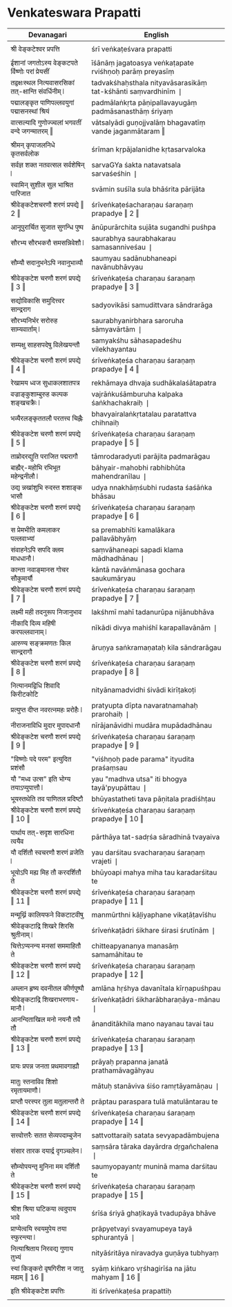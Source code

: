# Venkateswara Prapatti

| Devanagari | English |
| ------ | ------ |
|  |  |
| श्री वेङ्कटेश्वर प्रपत्ति   | śrī veṅkaṭeśvara prapatti   |
|  |  |
| ईशानां जगतोऽस्य वेङ्कटपते र्विष्णोः परां प्रेयसीं   | īśānāṃ jagatoasya veṅkaṭapate rviśhṇoḥ parāṃ preyasīṃ   |
| तद्वक्षःस्थल नित्यवासरसिकां तत्-क्षान्ति संवर्धिनीम् ❘   | tadvakśhaḥsthala nityavāsarasikāṃ tat-kśhānti saṃvardhinīm ❘   |
| पद्मालङ्कृत पाणिपल्लवयुगां पद्मासनस्थां श्रियं   | padmālaṅkṛta pāṇipallavayugāṃ padmāsanasthāṃ śriyaṃ   |
| वात्सल्यादि गुणोज्ज्वलां भगवतीं वन्दे जगन्मातरम् ‖   | vātsalyādi guṇojjvalāṃ bhagavatīṃ vande jaganmātaram ‖   |
|  |  |
| श्रीमन् कृपाजलनिधे कृतसर्वलोक   | śrīman kṛpājalanidhe kṛtasarvaloka   |
| सर्वज्ञ शक्त नतवत्सल सर्वशेषिन् ❘   | sarvaGYa śakta natavatsala sarvaśeśhin ❘   |
| स्वामिन् सुशील सुल भाश्रित पारिजात   | svāmin suśīla sula bhāśrita pārijāta   |
| श्रीवेङ्कटेशचरणौ शरणं प्रपद्ये ‖ 2 ‖   | śrīveṅkaṭeśacharaṇau śaraṇaṃ prapadye ‖ 2 ‖   |
|  |  |
| आनूपुरार्चित सुजात सुगन्धि पुष्प   | ānūpurārchita sujāta sugandhi puśhpa   |
| सौरभ्य सौरभकरौ समसन्निवेशौ ❘   | saurabhya saurabhakarau samasanniveśau ❘   |
| सौम्यौ सदानुभनेऽपि नवानुभाव्यौ   | saumyau sadānubhaneapi navānubhāvyau   |
| श्रीवेङ्कटेश चरणौ शरणं प्रपद्ये ‖ 3 ‖   | śrīveṅkaṭeśa charaṇau śaraṇaṃ prapadye ‖ 3 ‖   |
|  |  |
| सद्योविकासि समुदित्त्वर सान्द्रराग   | sadyovikāsi samudittvara sāndrarāga   |
| सौरभ्यनिर्भर सरोरुह साम्यवार्ताम् ❘   | saurabhyanirbhara saroruha sāmyavārtām ❘   |
| सम्यक्षु साहसपदेषु विलेखयन्तौ   | samyakśhu sāhasapadeśhu vilekhayantau   |
| श्रीवेङ्कटेश चरणौ शरणं प्रपद्ये ‖ 4 ‖   | śrīveṅkaṭeśa charaṇau śaraṇaṃ prapadye ‖ 4 ‖   |
|  |  |
| रेखामय ध्वज सुधाकलशातपत्र   | rekhāmaya dhvaja sudhākalaśātapatra   |
| वज्राङ्कुशाम्बुरुह कल्पक शङ्खचक्रैः ❘   | vajrāṅkuśāmburuha kalpaka śaṅkhachakraiḥ ❘   |
| भव्यैरलङ्कृततलौ परतत्त्व चिह्नैः   | bhavyairalaṅkṛtatalau paratattva chihnaiḥ   |
| श्रीवेङ्कटेश चरणौ शरणं प्रपद्ये ‖ 5 ‖   | śrīveṅkaṭeśa charaṇau śaraṇaṃ prapadye ‖ 5 ‖   |
|  |  |
| ताम्रोदरद्युति पराजित पद्मरागौ   | tāmrodaradyuti parājita padmarāgau   |
| बाह्यैर्-महोभि रभिभूत महेन्द्रनीलौ ❘   | bāhyair-mahobhi rabhibhūta mahendranīlau ❘   |
| उद्य न्नखांशुभि रुदस्त शशाङ्क भासौ   | udya nnakhāṃśubhi rudasta śaśāṅka bhāsau   |
| श्रीवेङ्कटेश चरणौ शरणं प्रपद्ये ‖ 6 ‖   | śrīveṅkaṭeśa charaṇau śaraṇaṃ prapadye ‖ 6 ‖   |
|  |  |
| स प्रेमभीति कमलाकर पल्लवाभ्यां   | sa premabhīti kamalākara pallavābhyāṃ   |
| संवाहनेऽपि सपदि क्लम माधधानौ ❘   | saṃvāhaneapi sapadi klama mādhadhānau ❘   |
| कान्ता नवाङ्मानस गोचर सौकुमार्यौ   | kāntā navāṅmānasa gochara saukumāryau   |
| श्रीवेङ्कटेश चरणौ शरणं प्रपद्ये ‖ 7 ‖   | śrīveṅkaṭeśa charaṇau śaraṇaṃ prapadye ‖ 7 ‖   |
|  |  |
| लक्ष्मी मही तदनुरूप निजानुभाव   | lakśhmī mahī tadanurūpa nijānubhāva   |
| नीकादि दिव्य महिषी करपल्लवानाम् ❘   | nīkādi divya mahiśhī karapallavānām ❘   |
| आरुण्य सङ्क्रमणतः किल सान्द्ररागौ   | āruṇya saṅkramaṇataḥ kila sāndrarāgau   |
| श्रीवेङ्कटेश चरणौ शरणं प्रपद्ये ‖ 8 ‖   | śrīveṅkaṭeśa charaṇau śaraṇaṃ prapadye ‖ 8 ‖   |
|  |  |
| नित्यानमद्विधि शिवादि किरीटकोटि   | nityānamadvidhi śivādi kirīṭakoṭi   |
| प्रत्युप्त दीप्त नवरत्नमहः प्ररोहैः ❘   | pratyupta dīpta navaratnamahaḥ prarohaiḥ ❘   |
| नीराजनाविधि मुदार मुपादधानौ   | nīrājanāvidhi mudāra mupādadhānau   |
| श्रीवेङ्कटेश चरणौ शरणं प्रपद्ये ‖ 9 ‖   | śrīveṅkaṭeśa charaṇau śaraṇaṃ prapadye ‖ 9 ‖   |
|  |  |
| "विष्णोः पदे परम" इत्युदित प्रशंसौ   | "viśhṇoḥ pade parama" ityudita praśaṃsau   |
| यौ "मध्व उत्स" इति भोग्य तयाऽप्युपात्तौ ❘   | yau "madhva utsa" iti bhogya tayā'pyupāttau ❘   |
| भूयस्तथेति तव पाणितल प्रदिष्टौ   | bhūyastatheti tava pāṇitala pradiśhṭau   |
| श्रीवेङ्कटेश चरणौ शरणं प्रपद्ये ‖ 10 ‖   | śrīveṅkaṭeśa charaṇau śaraṇaṃ prapadye ‖ 10 ‖   |
|  |  |
| पार्थाय तत्-सदृश सारधिना त्वयैव   | pārthāya tat-sadṛśa sāradhinā tvayaiva   |
| यौ दर्शितौ स्वचरणौ शरणं व्रजेति ❘   | yau darśitau svacharaṇau śaraṇaṃ vrajeti ❘   |
| भूयोऽपि मह्य मिह तौ करदर्शितौ ते   | bhūyoapi mahya miha tau karadarśitau te   |
| श्रीवेङ्कटेश चरणौ शरणं प्रपद्ये ‖ 11 ‖   | śrīveṅkaṭeśa charaṇau śaraṇaṃ prapadye ‖ 11 ‖   |
|  |  |
| मन्मूर्थ्नि कालियफने विकटाटवीषु   | manmūrthni kāḻiyaphane vikaṭāṭavīśhu   |
| श्रीवेङ्कटाद्रि शिखरे शिरसि श्रुतीनाम् ❘   | śrīveṅkaṭādri śikhare śirasi śrutīnām ❘   |
| चित्तेऽप्यनन्य मनसां सममाहितौ ते   | chitteapyananya manasāṃ samamāhitau te   |
| श्रीवेङ्कटेश चरणौ शरणं प्रपद्ये ‖ 12 ‖   | śrīveṅkaṭeśa charaṇau śaraṇaṃ prapadye ‖ 12 ‖   |
|  |  |
| अम्लान हृष्य दवनीतल कीर्णपुष्पौ   | amlāna hṛśhya davanītala kīrṇapuśhpau   |
| श्रीवेङ्कटाद्रि शिखराभरणाय-मानौ ❘   | śrīveṅkaṭādri śikharābharaṇāya-mānau ❘   |
| आनन्दिताखिल मनो नयनौ तवै तौ   | ānanditākhila mano nayanau tavai tau   |
| श्रीवेङ्कटेश चरणौ शरणं प्रपद्ये ‖ 13 ‖   | śrīveṅkaṭeśa charaṇau śaraṇaṃ prapadye ‖ 13 ‖   |
|  |  |
| प्रायः प्रपन्न जनता प्रथमावगाह्यौ   | prāyaḥ prapanna janatā prathamāvagāhyau   |
| मातुः स्तनाविव शिशो रमृतायमाणौ ❘   | mātuḥ stanāviva śiśo ramṛtāyamāṇau ❘   |
| प्राप्तौ परस्पर तुला मतुलान्तरौ ते   | prāptau paraspara tulā matulāntarau te   |
| श्रीवेङ्कटेश चरणौ शरणं प्रपद्ये ‖ 14 ‖   | śrīveṅkaṭeśa charaṇau śaraṇaṃ prapadye ‖ 14 ‖   |
|  |  |
| सत्त्वोत्तरैः सतत सेव्यपदाम्बुजेन   | sattvottaraiḥ satata sevyapadāmbujena   |
| संसार तारक दयार्द्र दृगञ्चलेन ❘   | saṃsāra tāraka dayārdra dṛgañchalena ❘   |
| सौम्योपयन्तृ मुनिना मम दर्शितौ ते   | saumyopayantṛ muninā mama darśitau te   |
| श्रीवेङ्कटेश चरणौ शरणं प्रपद्ये ‖ 15 ‖   | śrīveṅkaṭeśa charaṇau śaraṇaṃ prapadye ‖ 15 ‖   |
|  |  |
| श्रीश श्रिया घटिकया त्वदुपाय भावे   | śrīśa śriyā ghaṭikayā tvadupāya bhāve   |
| प्राप्येत्वयि स्वयमुपेय तया स्फुरन्त्या ❘   | prāpyetvayi svayamupeya tayā sphurantyā ❘   |
| नित्याश्रिताय निरवद्य गुणाय तुभ्यं   | nityāśritāya niravadya guṇāya tubhyaṃ   |
| स्यां किङ्करो वृषगिरीश न जातु मह्यम् ‖ 16 ‖   | syāṃ kiṅkaro vṛśhagirīśa na jātu mahyam ‖ 16 ‖   |
|  |  |
| इति श्रीवेङ्कटेश प्रपत्तिः   | iti śrīveṅkaṭeśa prapattiḥ   |
|  |  |
